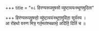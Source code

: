 +++
title = "०८ हिरण्यरूपमुषसो व्युष्टावयःस्थूणमुदिता"

+++
हिर॑ण्यरूपमु॒षसो॒ व्यु॑ष्टा॒वयः॑स्थूण॒मुदि॑ता॒ सूर्य॑स्य ।  
आ रो॑हथो वरुण मित्र॒ गर्त॒मत॑श्चक्षाथे॒ अदि॑तिं॒ दितिं॑ च ॥